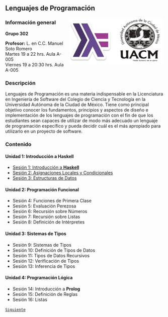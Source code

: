 ## Lenguajes de Programación

<img src="imagenes/logo.png" align="right" height="150" width="300">

### Información general

**Grupo 302**

**Profesor:** L. en C.C. Manuel Soto Romero  
Martes 19 a 22 hrs. Aula A-005   
Viernes 19 a 20:30 hrs. Aula A-005

### Descripción

Lenguajes de Programación es una materia indispensable en la Licenciatura en Ingeniería de Software del Colegio de Ciencia y Tecnología en la Universidad Autónoma de la Ciudad de México. Tiene como principal objetivo conocer los fundamentos, principios y aspectos de diseño e implementación de los lenguajes de programación con el fin de que los estudiantes sean capaces de utilizar de modo más adecuado un lenguaje de programación específico y pueda decidir cuál es el más apropiado para utilizarlo en un proyecto de software.						

### Contenido

#### Unidad 1: Introducción a Haskell

- [Sesión 1: Introducción a __Haskell__](sesion01/README.md)
- [Sesión 2: Asignaciones Locales y Condicionales](sesion02/README.md)
- [Sesión 3: Estructuras de Datos](sesion03/README.md)

#### Unidad 2: Programación Funcional
- Sesión 4: Funciones de Primera Clase
- Sesión 5: Evaluación Perezosa
- Sesión 6: Recursión sobre Números
- Sesión 7: Recursión sobre Listas
- Sesión 8: Definición de Intérpretes


#### Unidad 3: Sistemas de Tipos
- Sesión 9: Sistemas de Tipos
- Sesión 10: Definición de Tipos de Datos
- Sesión 11: Tipos de Datos Recursivos
- Sesión 12: Verificación de Tipos
- Sesión 13: Inferencia de Tipos

#### Unidad 4: Programación Lógica
- Sesión 14: Introducción a __Prolog__
- Sesión 15: Definición de Reglas
- Sesión 16: Listas

[`Siguiente`](sesion01/README.md)
